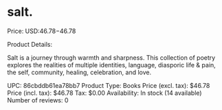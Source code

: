 # salt.

Price: USD:$46.78-$46.78

Product Details:

Salt is a journey through warmth and sharpness. This collection of poetry explores the realities of multiple identities, language, diasporic life & pain, the self, community, healing, celebration, and love.

UPC: 86cbddb61ea78bb7
Product Type: Books
Price (excl. tax): $46.78
Price (incl. tax): $46.78
Tax: $0.00
Availability: In stock (14 available)
Number of reviews: 0